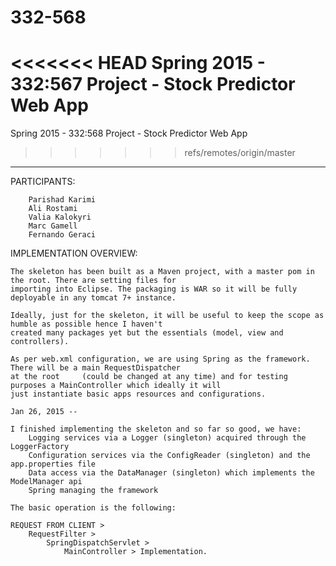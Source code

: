 # 332-568


<<<<<<< HEAD
Spring 2015 - 332:567 Project - Stock Predictor Web App
=======
Spring 2015 - 332:568 Project - Stock Predictor Web App
>>>>>>> refs/remotes/origin/master
-------------------------------------------------------


PARTICIPANTS:
	
      	Parishad Karimi
      	Ali Rostami
		Valia Kalokyri
		Marc Gamell
		Fernando Geraci
		
IMPLEMENTATION OVERVIEW:

	The skeleton has been built as a Maven project, with a master pom in the root. There are setting files for
	importing into Eclipse. The packaging is WAR so it will be fully deployable in any tomcat 7+ instance.
	
	Ideally, just for the skeleton, it will be useful to keep the scope as humble as possible hence I haven't
	created many packages yet but the essentials (model, view and controllers).
	
	As per web.xml configuration, we are using Spring as the framework. There will be a main RequestDispatcher 
	at the root 	(could be changed at any time) and for testing purposes a MainController which ideally it will 
	just instantiate basic apps resources and configurations.
	
	Jan 26, 2015 --
	
	I finished implementing the skeleton and so far so good, we have:
		Logging services via a Logger (singleton) acquired through the LoggerFactory
		Configuration services via the ConfigReader (singleton) and the app.properties file
		Data access via the DataManager (singleton) which implements the ModelManager api
		Spring managing the framework
	
	The basic operation is the following:
	
	REQUEST FROM CLIENT >
		RequestFilter >
			SpringDispatchServlet >
				MainController > Implementation.
